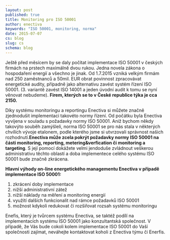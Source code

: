 ```yaml
---
layout: post
published: true
title: Monitoring pro ISO 50001
author: enectiva
keywords: "ISO 50001, monitoring, norma"
date: 2015-07-07
cs: blog
slug: cs
schema: blog
---
```



Ještě před měsícem by se daly počítat implementace ISO 50001 v českých firmách na prstech maximálně dvou rukou. Jedna novela zákona o hospodaření energií a všechno je jinak. Od 1.7.2015 vzniká velkým firmám nad 250 zaměstnanců a 50mil. EUR obrat povinnost zpracovávat energetické audity, případně jako alternativu zavést systém řízení ISO 50001. (3. variantě zavést ISO 14001 a jeden úvodní audit k tomu se nyní věnovat nebudeme). **Firem, kterých se to v České republice týka je cca 2150.**

Díky systému monitoringu a reportingu Enectiva si můžete značně zjednodušit implementaci takovéto normy řízení. Od počátku byla Enectiva vyvíjena v souladu s požadavky normy ISO 50001. Aniž bychom někdy takovýto souběh zamýšleli, norma ISO 50001 se pro nás stala v některých chvílích vývoje etalonem, podle kterého jsme si utvrzovali správnost našich rozhodnutí.**Enectiva může zcela pokrýt požadavky normy ISO 50001 na části monitoring, reporting, metering&verfication či monitoring a targeting**. S její pomocí dokážete velmi jendoduše zvládnout veškerou administrativu těchto oblastí a doba implementece celého systému ISO 50001 bude značně zkrácena.

**Hlavní výhody on-line energetického managementu Enectiva v případě implementace ISO 50001:**

1. zkrácení doby implementace
2. nižší administrativní zátež
3. nižší náklady na měření a monitoring energií
4. využítí dalších funkcionalit nad rámce požadavků ISO 50001
5. možnost kdykoli redukovat či rozšiřovat rozsah systému monitoringu

Enefis, který je tvůrcem systému Enectiva, se taktéž podílí na implementacích systému ISO 50001 jako konzultantská společnost. V případě, že Vás bude cokoli kolem implementace ISO 50001 do Vaší společnosti zajímat, neváhejte kontaktovat koholi z Enectiva týmu či Enerfis.
